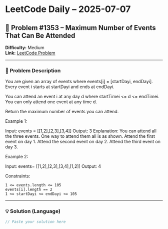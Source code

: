 # LeetCode Daily – 2025-07-07

## 🧠 Problem #1353 – **Maximum Number of Events That Can Be Attended**
**Difficulty:** Medium  
**Link:** [LeetCode Problem](https://leetcode.com/problems/maximum-number-of-events-that-can-be-attended)

---

### 📝 Problem Description

You are given an array of events where events[i] = [startDayi, endDayi]. Every event i starts at startDayi and ends at endDayi.

You can attend an event i at any day d where startTimei <= d <= endTimei. You can only attend one event at any time d.

Return the maximum number of events you can attend.

 
Example 1:


Input: events = [[1,2],[2,3],[3,4]]
Output: 3
Explanation: You can attend all the three events.
One way to attend them all is as shown.
Attend the first event on day 1.
Attend the second event on day 2.
Attend the third event on day 3.


Example 2:


Input: events= [[1,2],[2,3],[3,4],[1,2]]
Output: 4


 
Constraints:


	1 <= events.length <= 105
	events[i].length == 2
	1 <= startDayi <= endDayi <= 105

---

### 💡 Solution (Language)

```cpp
// Paste your solution here
